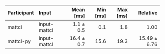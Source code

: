 | Participant | Input | Mean [ms] | Min [ms] | Max [ms] | Relative |
|:---|:---|---:|---:|---:|---:|
| mattcl | input-mattcl | 1.1 ± 0.5 | 0.1 | 1.8 | 1.00 |
| mattcl-py | input-mattcl | 16.4 ± 0.7 | 15.6 | 19.3 | 15.49 ± 6.76 |
